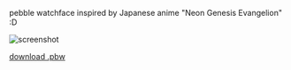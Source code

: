 pebble watchface inspired by Japanese anime "Neon Genesis Evangelion" :D

![screenshot](https://dl.dropboxusercontent.com/u/203504/pebble-eva.jpg)

[download .pbw](https://dl.dropboxusercontent.com/u/203504/pebble-eva.pbw)
